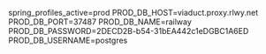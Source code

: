 spring_profiles_active=prod
PROD_DB_HOST=viaduct.proxy.rlwy.net
PROD_DB_PORT=37487
PROD_DB_NAME=railway
PROD_DB_PASSWORD=2DECD2B-b54-31bEA442c1eDGBC1A6ED
PROD_DB_USERNAME=postgres